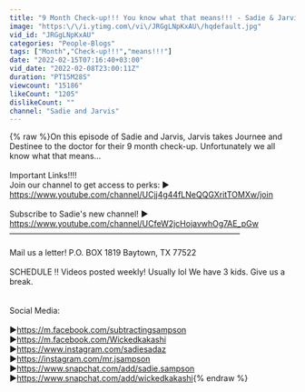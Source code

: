 ```yaml
---
title: "9 Month Check-up!!! You know what that means!!! - Sadie & Jarvis"
image: "https:\/\/i.ytimg.com\/vi\/JRGgLNpKxAU\/hqdefault.jpg"
vid_id: "JRGgLNpKxAU"
categories: "People-Blogs"
tags: ["Month","Check-up!!!","means!!!"]
date: "2022-02-15T07:16:40+03:00"
vid_date: "2022-02-08T23:00:11Z"
duration: "PT15M28S"
viewcount: "15186"
likeCount: "1205"
dislikeCount: ""
channel: "Sadie and Jarvis"
---
```

{% raw %}On this episode of Sadie and Jarvis, Jarvis takes Journee and Destinee to the doctor for their 9 month check-up. Unfortunately we all know what that means…<br /><br />Important Links‼️‼️<br />Join our channel to get access to perks: ▶️<br /><a rel="nofollow" target="blank" href="https://www.youtube.com/channel/UCjj4g44fLNeQQGXritTOMXw/join">https://www.youtube.com/channel/UCjj4g44fLNeQQGXritTOMXw/join</a><br /><br />Subscribe to Sadie's new channel! ▶️<br /><a rel="nofollow" target="blank" href="https://www.youtube.com/channel/UCfeW2jcHojavwhOg7AE_pGw">https://www.youtube.com/channel/UCfeW2jcHojavwhOg7AE_pGw</a><br />—————————————————————————————<br /><br />Mail us a letter! P.O. BOX 1819 Baytown, TX 77522<br /><br />SCHEDULE ‼️ Videos posted weekly! Usually lol We have 3 kids. Give us a break. <br /><br /><br />Social Media:<br /><br />▶️<a rel="nofollow" target="blank" href="https://m.facebook.com/subtractingsampson">https://m.facebook.com/subtractingsampson</a><br />▶️<a rel="nofollow" target="blank" href="https://m.facebook.com/Wickedkakashi">https://m.facebook.com/Wickedkakashi</a><br />▶️<a rel="nofollow" target="blank" href="https://www.instagram.com/sadiesadaz">https://www.instagram.com/sadiesadaz</a><br />▶️<a rel="nofollow" target="blank" href="https://instagram.com/mr.jsampson">https://instagram.com/mr.jsampson</a><br />▶️<a rel="nofollow" target="blank" href="https://www.snapchat.com/add/sadie.sampson">https://www.snapchat.com/add/sadie.sampson</a><br />▶️<a rel="nofollow" target="blank" href="https://www.snapchat.com/add/wickedkakashi">https://www.snapchat.com/add/wickedkakashi</a>{% endraw %}
